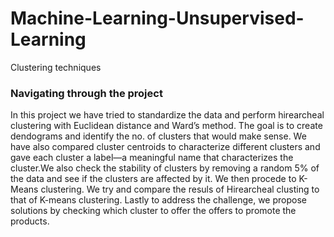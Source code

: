 # Machine-Learning-Unsupervised-Learning
Clustering techniques

### Navigating through the project

In this project we have tried to standardize the data and perform hirearcheal clustering with Euclidean distance and Ward’s method. The goal is to create dendograms and identify the no. of clusters that would make sense. We have also compared cluster centroids to characterize different clusters and gave each cluster a 
label—a meaningful name that characterizes the cluster.We also check the stability of clusters by removing a random 5% of the data and see if the clusters are affected by it. We then procede to K-Means clustering. We try and compare the resuls of Hirearcheal clusting to that of K-means clustering. Lastly to address the challenge, we propose solutions by checking which cluster to offer the offers to promote the products. 
